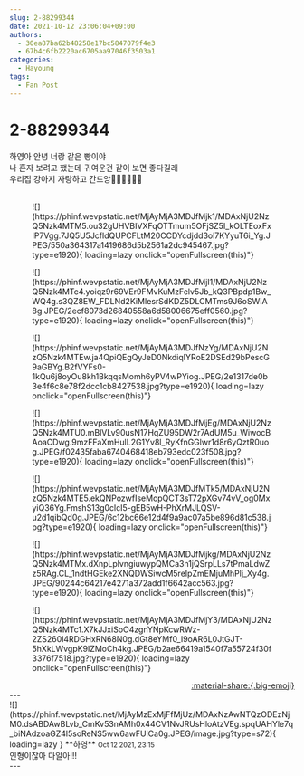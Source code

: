 ```yaml
---
slug: 2-88299344
date: 2021-10-12 23:06:04+09:00
authors:
  - 30ea87ba62b48258e17bc5847079f4e3
  - 67b4c6fb2220ac6705aa97046f3503a1
categories:
  - Hayoung
tags:
  - Fan Post
---
```


# 2-88299344

<div class="post-container" markdown="1">
<div class="content-container md-sidebar__scrollwrap" markdown="1">

하영아 안녕 너랑 같은 빵이야<br>나 혼자 보려고 했는데 귀여운건 같이 보면 좋다길래<br>우리집 강아지 자랑하고 간드앙🤚🏻🤚🏻🤚🏻<br><br>
<figure markdown="1">
![](https://phinf.wevpstatic.net/MjAyMjA3MDJfMjk1/MDAxNjU2NzQ5Nzk4MTM5.ou32gUHVBIVXFqOTTmum5OFjSZ5I_kOLTEoxFxIP7Vgg.7JQ5U5JcfldQUPCFLtM20CCDYcdjdd3ol7KYyuT6i_Yg.JPEG/550a364317a1419686d5b2561a2dc945467.jpg?type=e1920){ loading=lazy onclick="openFullscreen(this)"}
</figure>

<figure markdown="1">
![](https://phinf.wevpstatic.net/MjAyMjA3MDJfMjI1/MDAxNjU2NzQ5Nzk4MTc4.yoiqz9r69VEr9FMvKuMzFelv5Jb_kQ3PBpdp1Bw_WQ4g.s3QZ8EW_FDLNd2KiMIesrSdKDZ5DLCMTms9J6oSWIA8g.JPEG/2ecf8073d26840558a6d58006675eff0560.jpg?type=e1920){ loading=lazy onclick="openFullscreen(this)"}
</figure>

<figure markdown="1">
![](https://phinf.wevpstatic.net/MjAyMjA3MDJfNzYg/MDAxNjU2NzQ5Nzk4MTEw.ja4QpiQEgQyJeD0NkdiqIYRoE2DSEd29bPescG9aGBYg.B2fVYFs0-1kQu6j8oyOu8kh1BkqqsMomh6yPV4wPYiog.JPEG/2e1317de0b3e4f6c8e78f2dcc1cb8427538.jpg?type=e1920){ loading=lazy onclick="openFullscreen(this)"}
</figure>

<figure markdown="1">
![](https://phinf.wevpstatic.net/MjAyMjA3MDJfMjEg/MDAxNjU2NzQ5Nzk4MTU0.mBlVLv90usN17HqZU95DW2r7AdUM5u_WiwocBAoaCDwg.9mzFFaXmHulL2G1Yv8l_RyKfnGGlwr1d8r6yQztR0uog.JPEG/f02435faba6740468418eb793edc023f508.jpg?type=e1920){ loading=lazy onclick="openFullscreen(this)"}
</figure>

<figure markdown="1">
![](https://phinf.wevpstatic.net/MjAyMjA3MDJfMTk5/MDAxNjU2NzQ5Nzk4MTE5.ekQNPozwfIseMopQCT3sT72pXGv74vV_og0MxyiQ36Yg.FmshS13g0clcI5-gEB5wH-PhXrMJLQSV-u2d1qibQd0g.JPEG/6c12bc66e12d4f9a9ac07a5be896d81c538.jpg?type=e1920){ loading=lazy onclick="openFullscreen(this)"}
</figure>

<figure markdown="1">
![](https://phinf.wevpstatic.net/MjAyMjA3MDJfMjkg/MDAxNjU2NzQ5Nzk4MTMx.dXnpLplvngiuwypQMCa3n1jQSrpLLs7tPmaLdwZz5RAg.CL_1ndtHGEke2XNQDWSiwcM5reIpZmEMjuMhPlj_Xy4g.JPEG/90244c64217e4271a372add1f6642acc563.jpg?type=e1920){ loading=lazy onclick="openFullscreen(this)"}
</figure>

<figure markdown="1">
![](https://phinf.wevpstatic.net/MjAyMjA3MDJfMjY3/MDAxNjU2NzQ5Nzk4MTc1.X7kJJxiSoO4zgnYNpKcwRWz-2ZS260l4RDGHxRN68N0g.dGt8eYMf0_I9oAR6L0JtGJT-5hXkLWvgpK9IZMoCh4kg.JPEG/b2ae66419a1540f7a55724f30f3376f7518.jpg?type=e1920){ loading=lazy onclick="openFullscreen(this)"}
</figure>


</div>
</div>

<div style="text-align: right;" markdown="1">
<a href="https://weverse.io/fromis9/fanpost/2-88299344" style="text-align: right;">:material-share:{.big-emoji}</a>
</div>
---

<div class="comments-container md-sidebar__scrollwrap" markdown="1">
<div class="comment" markdown="1">
<div class='id-container' markdown="1">
![](https://phinf.wevpstatic.net/MjAyMzExMjFfMjUz/MDAxNzAwNTQzODEzNjM0.dsABDAwBLvb_CmKv53nAMh0x44CV1NvJRUsHloAtzVEg.spqUAHYle7q_biNAdzoaGZ4l5soReNS5ww6awFUlCa0g.JPEG/image.jpg?type=s72){ loading=lazy }
**<span class="artist">하영</span>** <small>Oct 12 2021, 23:15</small><br>
</div>
<div class='comment-body' markdown="1">
인형이잖아 다알아!!!
</div>
</div>
</div>
---
